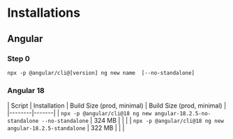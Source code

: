 # Installations

## Angular

### Step 0

```script
npx -p @angular/cli@[version] ng new name  [--no-standalone]
```

### Angular 18

| Script | Installation | Build Size (prod, minimal) | Build Size (prod, minimal) |
|--------|-------|
| `npx -p @angular/cli@18 ng new angular-18.2.5-no-standalone --no-standalone` | 324 MB | | |
| `npx -p @angular/cli@18 ng new angular-18.2.5-standalone` | 322 MB | | |